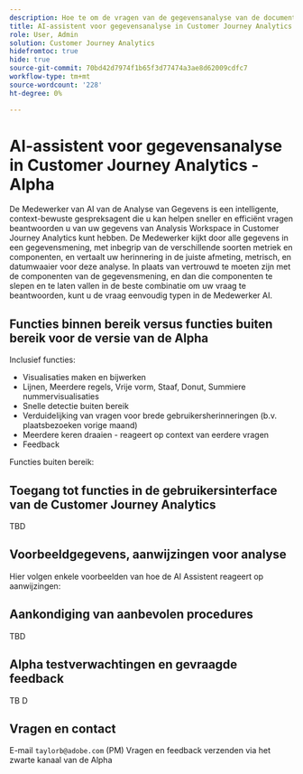 ```yaml
---
description: Hoe te om de vragen van de gegevensanalyse van de documentatie van de Customer Journey Analytics te stellen
title: AI-assistent voor gegevensanalyse in Customer Journey Analytics
role: User, Admin
solution: Customer Journey Analytics
hidefromtoc: true
hide: true
source-git-commit: 70bd42d7974f1b65f3d77474a3ae8d62009cdfc7
workflow-type: tm+mt
source-wordcount: '228'
ht-degree: 0%

---
```



# AI-assistent voor gegevensanalyse in Customer Journey Analytics - Alpha

De Medewerker van AI van de Analyse van Gegevens is een intelligente, context-bewuste gespreksagent die u kan helpen sneller en efficiënt vragen beantwoorden u van uw gegevens van Analysis Workspace in Customer Journey Analytics kunt hebben. De Medewerker kijkt door alle gegevens in een gegevensmening, met inbegrip van de verschillende soorten metriek en componenten, en vertaalt uw herinnering in de juiste afmeting, metrisch, en datumwaaier voor deze analyse. In plaats van vertrouwd te moeten zijn met de componenten van de gegevensmening, en dan die componenten te slepen en te laten vallen in de beste combinatie om uw vraag te beantwoorden, kunt u de vraag eenvoudig typen in de Medewerker AI.

## Functies binnen bereik versus functies buiten bereik voor de versie van de Alpha

Inclusief functies:

- Visualisaties maken en bijwerken
- Lijnen, Meerdere regels, Vrije vorm, Staaf, Donut, Summiere nummervisualisaties
- Snelle detectie buiten bereik
- Verduidelijking van vragen voor brede gebruikersherinneringen (b.v. plaatsbezoeken vorige maand)
- Meerdere keren draaien - reageert op context van eerdere vragen
- Feedback

Functies buiten bereik:



## Toegang tot functies in de gebruikersinterface van de Customer Journey Analytics

TBD

## Voorbeeldgegevens, aanwijzingen voor analyse

Hier volgen enkele voorbeelden van hoe de AI Assistent reageert op aanwijzingen:

## Aankondiging van aanbevolen procedures

TBD

## Alpha testverwachtingen en gevraagde feedback

TB D

## Vragen en contact

E-mail `taylorb@adobe.com` (PM)
Vragen en feedback verzenden via het zwarte kanaal van de Alpha





